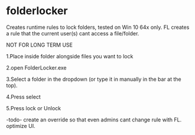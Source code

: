 # folderlocker
Creates runtime rules to lock folders, tested on Win 10 64x only.
FL creates a rule that the current user(s) cant access a file/folder.

NOT FOR LONG TERM USE


1.Place inside folder alongside files you want to lock

2.open FolderLocker.exe

3.Select a folder in the dropdown (or type it in manually in the bar at the top).

4.Press select

5.Press lock or Unlock


-todo-
create an override so that even admins cant change rule with FL.
optimize UI.
